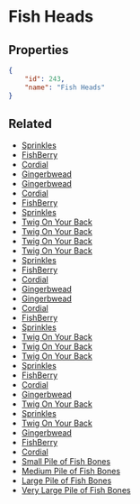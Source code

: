 # Fish Heads

<no description available>

## Properties

```json
{
    "id": 243,
    "name": "Fish Heads"
}
```

## Related

- [Sprinkles](../items/15333-sprinkles.md)
- [FishBerry](../items/15339-fishberry.md)
- [Cordial](../items/15345-cordial.md)
- [Gingerbwead](../items/15351-gingerbwead.md)
- [Gingerbwead](../items/15350-gingerbwead.md)
- [Cordial](../items/15344-cordial.md)
- [FishBerry](../items/15338-fishberry.md)
- [Sprinkles](../items/15332-sprinkles.md)
- [Twig On Your Back](../items/15314-twig-on-your-back.md)
- [Twig On Your Back](../items/15313-twig-on-your-back.md)
- [Twig On Your Back](../items/15312-twig-on-your-back.md)
- [Twig On Your Back](../items/15311-twig-on-your-back.md)
- [Sprinkles](../items/15331-sprinkles.md)
- [FishBerry](../items/15337-fishberry.md)
- [Cordial](../items/15343-cordial.md)
- [Gingerbwead](../items/15349-gingerbwead.md)
- [Gingerbwead](../items/15348-gingerbwead.md)
- [Cordial](../items/15342-cordial.md)
- [FishBerry](../items/15336-fishberry.md)
- [Sprinkles](../items/15330-sprinkles.md)
- [Twig On Your Back](../items/15310-twig-on-your-back.md)
- [Twig On Your Back](../items/15309-twig-on-your-back.md)
- [Twig On Your Back](../items/15308-twig-on-your-back.md)
- [Sprinkles](../items/15329-sprinkles.md)
- [FishBerry](../items/15335-fishberry.md)
- [Cordial](../items/15341-cordial.md)
- [Gingerbwead](../items/15347-gingerbwead.md)
- [Twig On Your Back](../items/15307-twig-on-your-back.md)
- [Sprinkles](../items/15328-sprinkles.md)
- [Twig On Your Back](../items/15306-twig-on-your-back.md)
- [Gingerbwead](../items/15346-gingerbwead.md)
- [FishBerry](../items/15334-fishberry.md)
- [Cordial](../items/15340-cordial.md)
- [Small Pile of Fish Bones](../items/15324-small-pile-of-fish-bones.md)
- [Medium Pile of Fish Bones](../items/15325-medium-pile-of-fish-bones.md)
- [Large Pile of Fish Bones](../items/15326-large-pile-of-fish-bones.md)
- [Very Large Pile of Fish Bones](../items/15327-very-large-pile-of-fish-bones.md)


